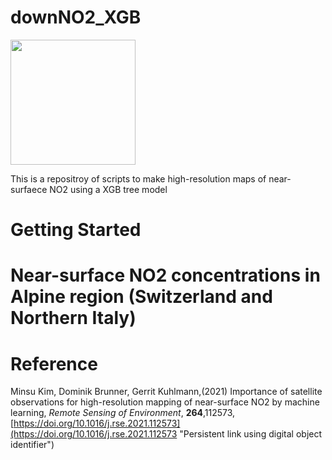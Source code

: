 # downNO2_XGB
<img src="(https://github.com/minsughim/downNO2_XGB/blob/main/figures/Graphical_abstract.png" width="200" />


 This is a repositroy of scripts to make high-resolution maps of near-surfaece NO2 using a XGB tree model


# Getting Started


# Near-surface NO2 concentrations in Alpine region (Switzerland and Northern Italy)



# Reference
Minsu Kim, Dominik Brunner, Gerrit Kuhlmann,(2021) Importance of satellite observations for high-resolution mapping of near-surface NO2 by machine learning, _Remote Sensing of Environment_, __264__,112573,
[https://doi.org/10.1016/j.rse.2021.112573](https://doi.org/10.1016/j.rse.2021.112573 "Persistent link using digital object identifier")
